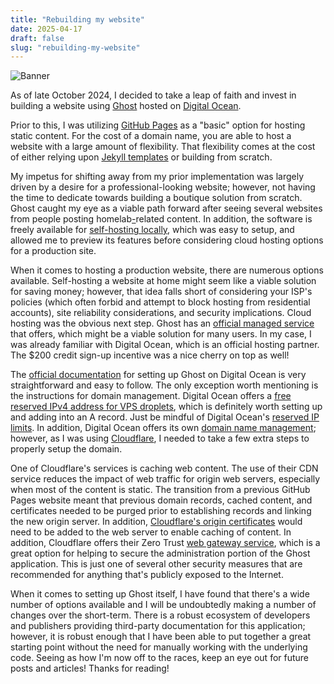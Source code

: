 ```yaml
---
title: "Rebuilding my website"
date: 2025-04-17
draft: false
slug: "rebuilding-my-website"
---
```

![Banner](/images/posts/01-rebuilding-my-website/ghost-logo-light.png)

As of late October 2024, I decided to take a leap of faith and invest in building a website using [Ghost](https://ghost.org) hosted on [Digital Ocean](https://m.do.co/c/c015e918f625).

Prior to this, I was utilizing [GitHub Pages](https://pages.github.com/) as a "basic" option for hosting static content. For the cost of a domain name, you are able to host a website with a large amount of flexibility. That flexibility comes at the cost of either relying upon [Jekyll templates](https://docs.github.com/en/pages/setting-up-a-github-pages-site-with-jekyll/about-github-pages-and-jekyll#themes) or building from scratch.

My impetus for shifting away from my prior implementation was largely driven by a desire for a professional-looking website; however, not having the time to dedicate towards building a boutique solution from scratch. Ghost caught my eye as a viable path forward after seeing several websites from people posting homelab[-](https://www.cloudflare.com)related content. In addition, the software is freely available for [self-hosting locally](https://ghost.org/docs/install/), which was easy to setup, and allowed me to preview its features before considering cloud hosting options for a production site.

When it comes to hosting a production website, there are numerous options available. Self-hosting a website at home might seem like a viable solution for saving money; however, that idea falls short of considering your ISP's policies (which often forbid and attempt to block hosting from residential accounts), site reliability considerations, and security implications. Cloud hosting was the obvious next step. Ghost has an [official managed service](https://ghost.org/pricing/) that offers, which might be a viable solution for many users. In my case, I was already familiar with Digital Ocean, which is an official hosting partner. The $200 credit sign-up incentive was a nice cherry on top as well!

The [official documentation](https://ghost.org/docs/install/digitalocean/) for setting up Ghost on Digital Ocean is very straightforward and easy to follow. The only exception worth mentioning is the instructions for domain management. Digital Ocean offers a [free reserved IPv4 address for VPS droplets](https://docs.digitalocean.com/products/networking/reserved-ips/details/pricing/), which is definitely worth setting up and adding into an A record. Just be mindful of Digital Ocean's [reserved IP limits](https://docs.digitalocean.com/products/networking/reserved-ips/details/limits/). In addition, Digital Ocean offers its own [domain name management](https://docs.digitalocean.com/products/networking/dns/); however, as I was using [Cloudflare](https://www.cloudflare.com/), I needed to take a few extra steps to properly setup the domain.

One of Cloudflare's services is caching web content. The use of their CDN service reduces the impact of web traffic for origin web servers, especially when most of the content is static. The transition from a previous GitHub Pages website meant that previous domain records, cached content, and certificates needed to be purged prior to establishing records and linking the new origin server. In addition, [Cloudflare's origin certificates](https://developers.cloudflare.com/ssl/origin-configuration/origin-ca/) would need to be added to the web server to enable caching of content. In addition, Cloudflare offers their Zero Trust [web gateway service](https://developers.cloudflare.com/cloudflare-one/applications/configure-apps/self-hosted-apps/), which is a great option for helping to secure the administration portion of the Ghost application. This is just one of several other security measures that are recommended for anything that's publicly exposed to the Internet.

When it comes to setting up Ghost itself, I have found that there's a wide number of options available and I will be undoubtedly making a number of changes over the short-term. There is a robust ecosystem of developers and publishers providing third-party documentation for this application; however, it is robust enough that I have been able to put together a great starting point without the need for manually working with the underlying code. Seeing as how I'm now off to the races, keep an eye out for future posts and articles! Thanks for reading!
